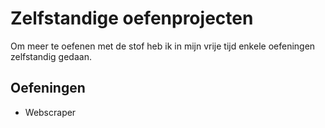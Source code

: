 # Zelfstandige oefenprojecten

Om meer te oefenen met de stof heb ik in mijn vrije tijd enkele oefeningen zelfstandig gedaan. 

## Oefeningen

- Webscraper



